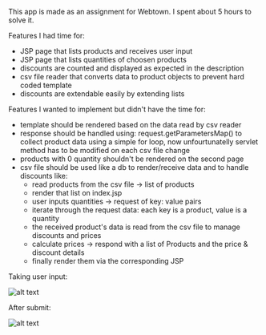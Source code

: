 This app is made as an assignment for Webtown.
I spent about 5 hours to solve it.

Features I had time for:
* JSP page that lists products and receives user input
* JSP page that lists quantities of choosen products
* discounts are counted and displayed as expected in the description
* csv file reader that converts data to product objects to prevent hard coded template
* discounts are extendable easily by extending lists
    
    
Features I wanted to implement but didn't have the time for:
* template should be rendered based on the data read by csv reader
* response should be handled using: request.getParametersMap() to collect product data using a simple for loop, now unfourtunatelly servlet method has to be modified on each csv file change
* products with 0 quantity shouldn't be rendered on the second page
* csv file should be used like a db to render/receive data and to handle discounts like:
   - read products from the csv file -> list of products
   - render that list on index.jsp
   - user inputs quantities -> request of key: value pairs
   - iterate through the request data: each key is a product, value is a quantity
   - the received product's data is read from the csv file to manage discounts and prices
   - calculate prices -> respond with a list of Products and the price & discount details 
   - finally render them via the corresponding JSP
  
Taking user input:

![alt text](https://user-images.githubusercontent.com/37657273/56094475-2139ec80-5ed5-11e9-9826-33e4eba708f0.png)


After submit:

![alt text](https://user-images.githubusercontent.com/37657273/56094544-a3c2ac00-5ed5-11e9-93f0-00fcc1995017.png)
